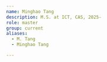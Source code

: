 ```yaml
---
name: Minghao Tang
description: M.S. at ICT, CAS, 2025-
role: master
group: current
aliases:
  - M. Tang
  - Minghao Tang

---
```

